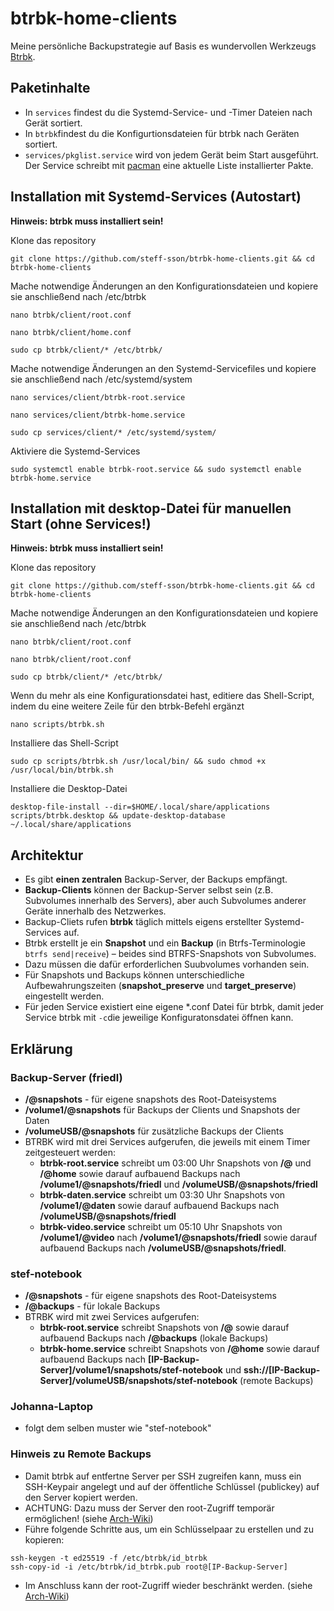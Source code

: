# btrbk-home-clients

Meine persönliche Backupstrategie auf Basis es wundervollen Werkzeugs [Btrbk](https://github.com/digint/btrbk).

## Paketinhalte
* In `services` findest du die Systemd-Service- und -Timer Dateien nach Gerät sortiert.
* In `btrbk`findest du die Konfigurtionsdateien für btrbk nach Geräten sortiert.
* `services/pkglist.service` wird von jedem Gerät beim Start ausgeführt. Der Service schreibt mit [pacman](https://wiki.archlinux.org/title/pacman) eine aktuelle Liste installierter Pakte.

## Installation mit Systemd-Services (Autostart)
**Hinweis: btrbk muss installiert sein!**

Klone das repository
```
git clone https://github.com/steff-sson/btrbk-home-clients.git && cd btrbk-home-clients
```
Mache notwendige Änderungen an den Konfigurationsdateien und kopiere sie anschließend nach /etc/btrbk
```
nano btrbk/client/root.conf
```
```
nano btrbk/client/home.conf
```
```
sudo cp btrbk/client/* /etc/btrbk/
```
Mache notwendige Änderungen an den Systemd-Servicefiles und kopiere sie anschließend nach /etc/systemd/system
```
nano services/client/btrbk-root.service
```
```
nano services/client/btrbk-home.service
```
```
sudo cp services/client/* /etc/systemd/system/
```

Aktiviere die Systemd-Services
```
sudo systemctl enable btrbk-root.service && sudo systemctl enable btrbk-home.service
```


## Installation mit desktop-Datei für manuellen Start (ohne Services!)
**Hinweis: btrbk muss installiert sein!**

Klone das  repository
```
git clone https://github.com/steff-sson/btrbk-home-clients.git && cd btrbk-home-clients
```
Mache notwendige Änderungen an den Konfigurationsdateien und kopiere sie anschließend nach /etc/btrbk
```
nano btrbk/client/root.conf
```
```
nano btrbk/client/root.conf
```
```
sudo cp btrbk/client/* /etc/btrbk/
```
Wenn du mehr als eine Konfigurationsdatei hast, editiere das Shell-Script, indem du eine weitere Zeile für den btrbk-Befehl ergänzt
```
nano scripts/btrbk.sh

```
Installiere das Shell-Script
```
sudo cp scripts/btrbk.sh /usr/local/bin/ && sudo chmod +x /usr/local/bin/btrbk.sh
```
Installiere die Desktop-Datei
```
desktop-file-install --dir=$HOME/.local/share/applications scripts/btrbk.desktop && update-desktop-database ~/.local/share/applications
```

## Architektur
* Es gibt **einen zentralen** Backup-Server, der Backups empfängt.
* **Backup-Clients** können der Backup-Server selbst sein (z.B. Subvolumes innerhalb des Servers), aber auch Subvolumes anderer Geräte innerhalb des Netzwerkes.
* Backup-Cliets rufen **btrbk** täglich mittels eigens erstellter Systemd-Services auf.
* Btrbk erstellt je ein **Snapshot** und ein **Backup** (in Btrfs-Terminologie `btrfs send|receive`) – beides sind BTRFS-Snapshots von Subvolumes.
* Dazu müssen die dafür erforderlichen Suubvolumes vorhanden sein.
* Für Snapshots und Backups können unterschiedliche Aufbewahrungszeiten (**snapshot_preserve** und **target_preserve**) eingestellt werden.
* Für jeden Service existiert eine eigene *.conf Datei für btrbk, damit jeder Service btrbk mit `-c`die jeweilige Konfiguratonsdatei öffnen kann.

## Erklärung
### Backup-Server (friedl)
* **/@snapshots** - für eigene snapshots des Root-Dateisystems
* **/volume1/@snapshots** für Backups der Clients und Snapshots der Daten
* **/volumeUSB/@snapshots** für zusätzliche Backups der Clients
* BTRBK wird mit drei Services aufgerufen, die jeweils mit einem Timer zeitgesteuert werden:
  * **btrbk-root.service** schreibt um 03:00 Uhr Snapshots von **/@** und **/@home** sowie darauf aufbauend Backups nach **/volume1/@snapshots/friedl** und **/volumeUSB/@snapshots/friedl**
  * **btrbk-daten.service** schreibt um 03:30 Uhr Snapshots von **/volume1/@daten** sowie darauf aufbauend Backups nach **/volumeUSB/@snapshots/friedl**
  * **btrbk-video.service** schreibt um 05:10 Uhr Snapshots von **/volume1/@video** nach **/volume1/@snapshots/friedl** sowie darauf aufbauend Backups nach **/volumeUSB/@snapshots/friedl**.

### stef-notebook
* **/@snapshots** - für eigene snapshots des Root-Dateisystems
* **/@backups** - für lokale Backups
* BTRBK wird mit zwei Services aufgerufen:
  * **btrbk-root.service** schreibt Snapshots von **/@** sowie darauf aufbauend Backups nach **/@backups** (lokale Backups)
  * **btrbk-home.service** schreibt Snapshots von **/@home** sowie darauf aufbauend Backups nach **[IP-Backup-Server]/volume1/snapshots/stef-notebook** und **ssh://[IP-Backup-Server]/volumeUSB/snapshots/stef-notebook** (remote Backups)

### Johanna-Laptop
* folgt dem selben muster wie "stef-notebook"

### Hinweis zu Remote Backups
* Damit btrbk auf entfertne Server per SSH zugreifen kann, muss ein SSH-Keypair angelegt und auf der öffentliche Schlüssel (publickey) auf den Server kopiert werden.
* ACHTUNG: Dazu muss der Server den root-Zugriff temporär ermöglichen! (siehe [Arch-Wiki](https://wiki.archlinux.org/title/OpenSSH#Limit_root_login))
* Führe folgende Schritte aus, um ein Schlüsselpaar zu erstellen und zu kopieren:
```
ssh-keygen -t ed25519 -f /etc/btrbk/id_btrbk
ssh-copy-id -i /etc/btrbk/id_btrbk.pub root@[IP-Backup-Server]
```
* Im Anschluss kann der root-Zugriff wieder beschränkt werden. (siehe [Arch-Wiki](https://wiki.archlinux.org/title/OpenSSH#Limit_root_login))
